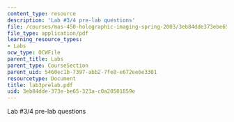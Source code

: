 ```yaml
---
content_type: resource
description: 'Lab #3/4 pre-lab questions'
file: /courses/mas-450-holographic-imaging-spring-2003/3eb84dde373ebe65323ac0a20501859e_lab3prelab.pdf
file_type: application/pdf
learning_resource_types:
- Labs
ocw_type: OCWFile
parent_title: Labs
parent_type: CourseSection
parent_uid: 5460ec1b-7397-abb2-7fe8-e672ee6e3301
resourcetype: Document
title: lab3prelab.pdf
uid: 3eb84dde-373e-be65-323a-c0a20501859e
---
```

Lab #3/4 pre-lab questions

